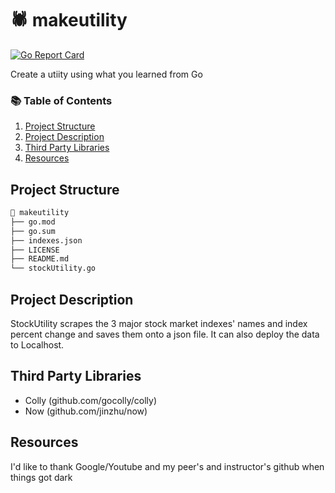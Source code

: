 # 🕷 makeutility

[![Go Report Card](https://goreportcard.com/badge/github.com/markk628/makeutility)](https://goreportcard.com/report/github.com/markk628/makeutility)

Create a utiity using what you learned from Go

### 📚 Table of Contents

1. [Project Structure](#project-structure)
2. [Project Description](#project-description)
3. [Third Party Libraries](#third-party-libraries)
4. [Resources](#resources)

## Project Structure

```bash
📂 makeutility
├── go.mod
├── go.sum
├── indexes.json
├── LICENSE 
├── README.md
└── stockUtility.go
```

## Project Description

StockUtility scrapes the 3 major stock market indexes' names and index percent change and saves them onto a json file. It can also deploy the data to Localhost.

## Third Party Libraries

- Colly (github.com/gocolly/colly)
- Now (github.com/jinzhu/now)

## Resources

I'd like to thank Google/Youtube and my peer's and instructor's github when things got dark

